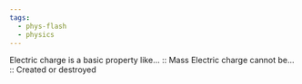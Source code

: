 ```yaml
---
tags:
  - phys-flash
  - physics
---
```


Electric charge is a basic property like... :: Mass
Electric charge cannot be... :: Created or destroyed
